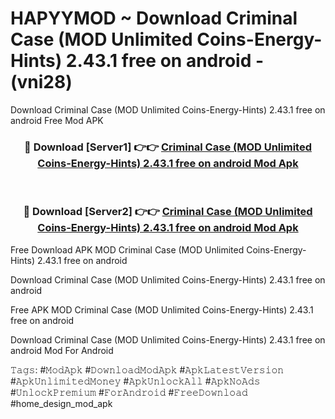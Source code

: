 # HAPYYMOD ~ Download Criminal Case (MOD Unlimited Coins-Energy-Hints) 2.43.1 free on android - (vni28)
Download Criminal Case (MOD Unlimited Coins-Energy-Hints) 2.43.1 free on android Free Mod APK

<div align="center">
<h3>🔴 Download [Server1] 👉👉 <a href="https://apk-comot.site?title=Criminal_Case_(MOD_Unlimited_Coins-Energy-Hints)_2.43.1_free_on_android">Criminal Case (MOD Unlimited Coins-Energy-Hints) 2.43.1 free on android Mod Apk</a></h3><br>

<h3>🔴 Download [Server2] 👉👉 <a href="https://apk-comot.site?title=Criminal_Case_(MOD_Unlimited_Coins-Energy-Hints)_2.43.1_free_on_android">Criminal Case (MOD Unlimited Coins-Energy-Hints) 2.43.1 free on android Mod Apk</a></h3>
</div>


Free Download APK MOD Criminal Case (MOD Unlimited Coins-Energy-Hints) 2.43.1 free on android

Download Criminal Case (MOD Unlimited Coins-Energy-Hints) 2.43.1 free on android 

Free APK MOD Criminal Case (MOD Unlimited Coins-Energy-Hints) 2.43.1 free on android 

Download Criminal Case (MOD Unlimited Coins-Energy-Hints) 2.43.1 free on android Mod For Android

𝚃𝚊𝚐𝚜: #𝙼𝚘𝚍𝙰𝚙𝚔 #𝙳𝚘𝚠𝚗𝚕𝚘𝚊𝚍𝙼𝚘𝚍𝙰𝚙𝚔 #𝙰𝚙𝚔𝙻𝚊𝚝𝚎𝚜𝚝𝚅𝚎𝚛𝚜𝚒𝚘𝚗 #𝙰𝚙𝚔𝚄𝚗𝚕𝚒𝚖𝚒𝚝𝚎𝚍𝙼𝚘𝚗𝚎𝚢 #𝙰𝚙𝚔𝚄𝚗𝚕𝚘𝚌𝚔𝙰𝚕𝚕 #𝙰𝚙𝚔𝙽𝚘𝙰𝚍𝚜 #𝚄𝚗𝚕𝚘𝚌𝚔𝙿𝚛𝚎𝚖𝚒𝚞𝚖 #𝙵𝚘𝚛𝙰𝚗𝚍𝚛𝚘𝚒𝚍 #𝙵𝚛𝚎𝚎𝙳𝚘𝚠𝚗𝚕𝚘𝚊𝚍 #home_design_mod_apk